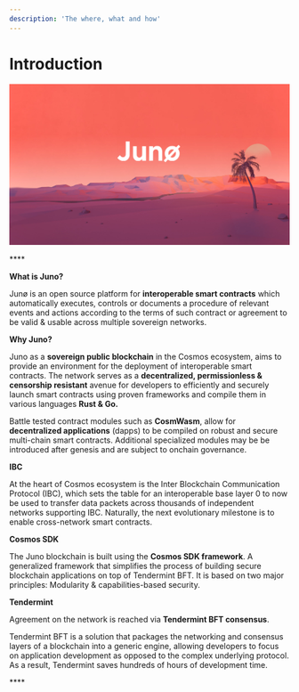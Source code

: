 ```yaml
---
description: 'The where, what and how'
---
```


# Introduction

![](../.gitbook/assets/.png.png)

\*\*\*\*

**What is Juno?**

Junø is an open source platform for **interoperable smart contracts** which automatically executes, controls or documents a procedure of relevant events and actions according to the terms of such contract or agreement to be valid & usable across multiple sovereign networks.

**Why Juno?**

Juno as a **sovereign public blockchain** in the Cosmos ecosystem, aims to provide an environment for the deployment of interoperable smart contracts. The network serves as a **decentralized, permissionless & censorship resistant** avenue for developers to efficiently and securely launch smart contracts using proven frameworks and compile them in various languages **Rust & Go.**

Battle tested contract modules such as **CosmWasm**, allow for **decentralized applications** \(dapps\) to be compiled on robust and secure multi-chain smart contracts. Additional specialized modules may be be introduced after genesis and are subject to onchain governance.

**IBC**

At the heart of Cosmos ecosystem is the Inter Blockchain Communication Protocol \(IBC\), which sets the table for an interoperable base layer 0 to now be used to transfer data packets across thousands of independent networks supporting IBC. Naturally, the next evolutionary milestone is to enable cross-network smart contracts.

**Cosmos SDK**

The Juno blockchain is built using the **Cosmos SDK framework**. A generalized framework that simplifies the process of building secure blockchain applications on top of Tendermint BFT. It is based on two major principles: Modularity & capabilities-based security.

**Tendermint**

Agreement on the network is reached via **Tendermint BFT consensus**.

Tendermint BFT is a solution that packages the networking and consensus layers of a blockchain into a generic engine, allowing developers to focus on application development as opposed to the complex underlying protocol. As a result, Tendermint saves hundreds of hours of development time.

\*\*\*\*

